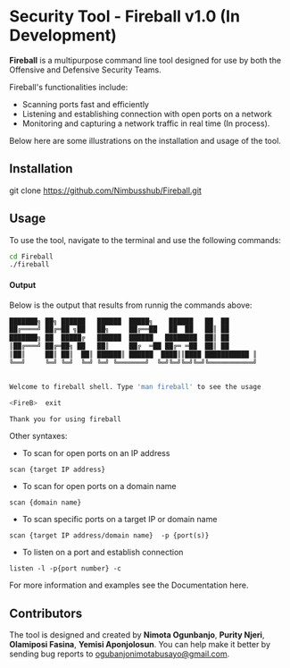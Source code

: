 # Security Tool - Fireball v1.0 (In Development)

**Fireball** is a multipurpose command line tool designed for use by both the Offensive and Defensive Security Teams.

Fireball's functionalities include:

- Scanning ports fast and efficiently
- Listening and establishing connection with open ports on a network
- Monitoring and capturing a network traffic in real time (In process).

Below here are some illustrations on the installation and usage of the tool.

## Installation

git clone https://github.com/Nimbusshub/Fireball.git

## Usage

To use the tool, navigate to the terminal and use the following commands:

```bash
cd Fireball
./fireball

```

#### Output

Below is the output that results from runnig the commands above:

```bash
███████╗ ██╗ ██████   ██████  █████╗    ██████   ██  ██
██╔════╝ ██╔═██ ╗██   ██╗     ██╔══██   ██  ██   ██║ ██
███████╗ ██  █████╔   ██████  ██████   ████████  ██║ ██
║██╔═══╝ ██╔═██╗ ██   ██║     ██╔  ═██ ██╔═ ═██  ██║ ██
║██║     ██║ ██║  ██║ ██████║ ██████  ████║║████ ███████████ ║
╚══╝     ╚═╝ ╚═╝  ╚═╝ ╚═╝ ╚═══════╝  ╚═╝╚═╝╚═╝╚═╝╚═══════════╝


Welcome to fireball shell. Type 'man fireball' to see the usage

<FireB>  exit

Thank you for using fireball
```

Other syntaxes:

- To scan for open ports on an IP address

```
scan {target IP address}
```

- To scan for open ports on a domain name

```
scan {domain name}
```

- To scan specific ports on a target IP or domain name

```
scan {target IP address/domain name}  -p {port(s)}
```

- To listen on a port and establish connection

```
listen -l -p{port number} -c
```

For more information and examples see the Documentation here.

## Contributors

The tool is designed and created by **Nimota Ogunbanjo**, **Purity Njeri**, **Olamiposi Fasina**, **Yemisi Aponjolosun**. You can help make it better by sending bug reports to ogubanjonimotabusayo@gmail.com.
